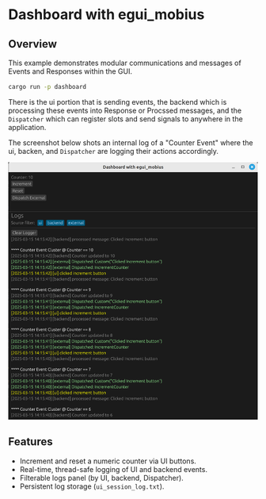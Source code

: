# Dashboard with egui_mobius

## Overview

This example demonstrates modular communications and messages of Events and Responses within the GUI. 

```bash
cargo run -p dashboard
```

There is the ui portion that is sending events, the backend which is processing these events into Response<T> or Procssed<T> messages, and the `Dispatcher` which can register slots and send signals to anywhere in the application. 

The screenshot below shots an internal log of a "Counter Event" where the ui, backen, and `Dispatcher` are logging their actions accordingly.

![egui_mobius dashboard ](../../assets/example_dashboard.png)


## Features

- Increment and reset a numeric counter via UI buttons.
- Real-time, thread-safe logging of UI and backend events.
- Filterable logs panel (by UI, backend, Dispatcher).
- Persistent log storage (`ui_session_log.txt`).
